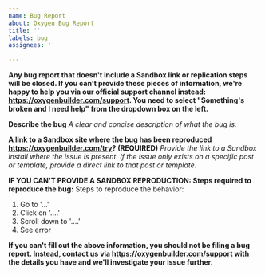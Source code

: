 ```yaml
---
name: Bug Report
about: Oxygen Bug Report
title: ''
labels: bug
assignees: ''

---
```


**Any bug report that doesn't include a Sandbox link or replication steps will be closed. If you can't provide these pieces of information, we're happy to help you via our official support channel instead: https://oxygenbuilder.com/support. You need to select "Something's broken and I need help" from the dropdown box on the left.**

**Describe the bug**
*A clear and concise description of what the bug is.*

**A link to a Sandbox site where the bug has been reproduced https://oxygenbuilder.com/try? (REQUIRED)**
*Provide the link to a Sandbox install where the issue is present. If the issue only exists on a specific post or template, provide a direct link to that post or template.*

**IF YOU CAN'T PROVIDE A SANDBOX REPRODUCTION: Steps required to reproduce the bug:**
Steps to reproduce the behavior:
1. Go to '...'
2. Click on '....'
3. Scroll down to '....'
4. See error

**If you can't fill out the above information, you should not be filing a bug report. Instead, contact us via https://oxygenbuilder.com/support with the details you have and we'll investigate your issue further.**
